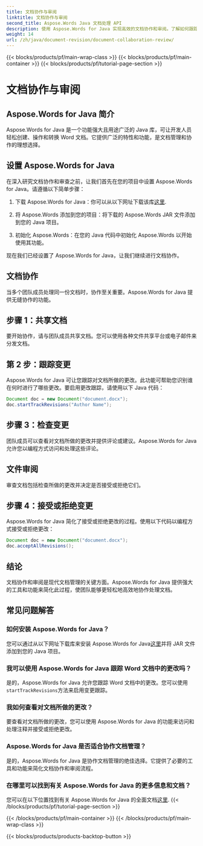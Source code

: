 ```yaml
---
title: 文档协作与审阅
linktitle: 文档协作与审阅
second_title: Aspose.Words Java 文档处理 API
description: 使用 Aspose.Words for Java 实现高效的文档协作和审阅。了解如何跟踪更改、共享文档和简化工作流程。
weight: 14
url: /zh/java/document-revision/document-collaboration-review/
---
```


{{< blocks/products/pf/main-wrap-class >}}
{{< blocks/products/pf/main-container >}}
{{< blocks/products/pf/tutorial-page-section >}}

# 文档协作与审阅


## Aspose.Words for Java 简介

Aspose.Words for Java 是一个功能强大且用途广泛的 Java 库，可让开发人员轻松创建、操作和转换 Word 文档。它提供广泛的特性和功能，是文档管理和协作的理想选择。

## 设置 Aspose.Words for Java

在深入研究文档协作和审查之前，让我们首先在您的项目中设置 Aspose.Words for Java。请遵循以下简单步骤：

1. 下载 Aspose.Words for Java：你可以从以下网址下载该库[这里](https://releases.aspose.com/words/java/).

2. 将 Aspose.Words 添加到您的项目：将下载的 Aspose.Words JAR 文件添加到您的 Java 项目。

3. 初始化 Aspose.Words：在您的 Java 代码中初始化 Aspose.Words 以开始使用其功能。

现在我们已经设置了 Aspose.Words for Java，让我们继续进行文档协作。

## 文档协作

当多个团队成员处理同一份文档时，协作至关重要。Aspose.Words for Java 提供无缝协作的功能。

## 步骤 1：共享文档

要开始协作，请与团队成员共享文档。您可以使用各种文件共享平台或电子邮件来分发文档。

## 第 2 步：跟踪变更

Aspose.Words for Java 可让您跟踪对文档所做的更改。此功能可帮助您识别谁在何时进行了哪些更改。要启用更改跟踪，请使用以下 Java 代码：

```java
Document doc = new Document("document.docx");
doc.startTrackRevisions("Author Name");
```

## 步骤 3：检查变更

团队成员可以查看对文档所做的更改并提供评论或建议。Aspose.Words for Java 允许您以编程方式访问和处理这些评论。

## 文件审阅

审查文档包括检查所做的更改并决定是否接受或拒绝它们。

## 步骤 4：接受或拒绝变更

Aspose.Words for Java 简化了接受或拒绝更改的过程。使用以下代码以编程方式接受或拒绝更改：

```java
Document doc = new Document("document.docx");
doc.acceptAllRevisions();
```

## 结论

文档协作和审阅是现代文档管理的关键方面。Aspose.Words for Java 提供强大的工具和功能来简化此过程，使团队能够更轻松地高效地协作处理文档。

## 常见问题解答

### 如何安装 Aspose.Words for Java？

您可以通过从以下网址下载库来安装 Aspose.Words for Java[这里](https://releases.aspose.com/words/java/)并将 JAR 文件添加到您的 Java 项目。

### 我可以使用 Aspose.Words for Java 跟踪 Word 文档中的更改吗？

是的，Aspose.Words for Java 允许您跟踪 Word 文档中的更改。您可以使用`startTrackRevisions`方法来启用变更跟踪。

### 我如何查看对文档所做的更改？

要查看对文档所做的更改，您可以使用 Aspose.Words for Java 的功能来访问和处理注释并接受或拒绝更改。

### Aspose.Words for Java 是否适合协作文档管理？

是的，Aspose.Words for Java 是协作文档管理的绝佳选择。它提供了必要的工具和功能来简化文档协作和审阅流程。

### 在哪里可以找到有关 Aspose.Words for Java 的更多信息和文档？

您可以在以下位置找到有关 Aspose.Words for Java 的全面文档[这里](https://reference.aspose.com/words/java/).
{{< /blocks/products/pf/tutorial-page-section >}}

{{< /blocks/products/pf/main-container >}}
{{< /blocks/products/pf/main-wrap-class >}}

{{< blocks/products/products-backtop-button >}}
